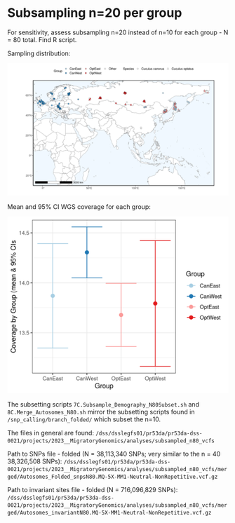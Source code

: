 # Subsampling n=20 per group 

For sensitivity, assess subsampling n=20 instead of n=10 for each group - N = 80 total. Find R script.  

Sampling distribution:

![Distribution](Distribution_Groups_2024AUG12.png)

Mean and 95% CI WGS coverage for each group: 

![Coverage](Coverage_Groups_2024AUG12.png)

The subsetting scripts `7C.Subsample_Demography_N80Subset.sh` and `8C.Merge_Autosomes_N80.sh` mirror the subsetting scripts found in `/snp_calling/branch_folded/` which subset the n=10. 

The files in general are found: `/dss/dsslegfs01/pr53da/pr53da-dss-0021/projects/2023__MigratoryGenomics/analyses/subsampled_n80_vcfs` 

Path to SNPs file - folded (N = 38,113,340 SNPs; very similar to the n = 40 38,326,508 SNPs): 
`/dss/dsslegfs01/pr53da/pr53da-dss-0021/projects/2023__MigratoryGenomics/analyses/subsampled_n80_vcfs/merged/Autosomes_Folded_snpsN80.MQ-5X-MM1-Neutral-NonRepetitive.vcf.gz`

Path to invariant sites file - folded (N = 716,096,829 SNPs):  
`/dss/dsslegfs01/pr53da/pr53da-dss-0021/projects/2023__MigratoryGenomics/analyses/subsampled_n80_vcfs/merged/Autosomes_invariantN80.MQ-5X-MM1-Neutral-NonRepetitive.vcf.gz`
